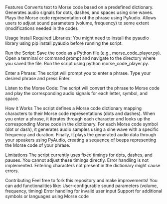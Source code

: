 Features
Converts text to Morse code based on a predefined dictionary.
Generates audio signals for dots, dashes, and spaces using sine waves.
Plays the Morse code representation of the phrase using PyAudio.
Allows users to adjust sound parameters (volume, frequency) to some extent (modifications needed in the code).


Usage
Install Required Libraries:
You might need to install the pyaudio library using pip install pyaudio before running the script.

Run the Script:
Save the code as a Python file (e.g., morse_code_player.py).
Open a terminal or command prompt and navigate to the directory where you saved the file.
Run the script using python morse_code_player.py.

Enter a Phrase:
The script will prompt you to enter a phrase.
Type your desired phrase and press Enter.

Listen to the Morse Code:
The script will convert the phrase to Morse code and play the corresponding audio signals for each letter, symbol, and space.

How it Works
The script defines a Morse code dictionary mapping characters to their Morse code representations (dots and dashes). When you enter a phrase, it iterates through each character and looks up the corresponding Morse code in the dictionary. For each Morse code symbol (dot or dash), it generates audio samples using a sine wave with a specific frequency and duration. Finally, it plays the generated audio data through your speakers using PyAudio, creating a sequence of beeps representing the Morse code of your phrase.

Limitations
The script currently uses fixed timings for dots, dashes, and pauses. You cannot adjust these timings directly.
Error handling is not implemented. Entering characters not present in the dictionary might cause errors. 

Contributing
Feel free to fork this repository and make improvements! You can add functionalities like:
User-configurable sound parameters (volume, frequency, timing)
Error handling for invalid user input
Support for additional symbols or languages using Morse code
